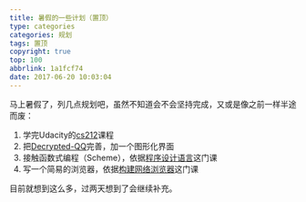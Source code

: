 ```yaml
---
title: 暑假的一些计划（置顶）
type: categories
categories: 规划
tags: 置顶
copyright: true
top: 100
abbrlink: 1a1fcf74
date: 2017-06-20 10:03:04
---
```


马上暑假了，列几点规划吧，虽然不知道会不会坚持完成，又或是像之前一样半途而废：

1. 学完Udacity的[cs212](https://classroom.udacity.com/courses/cs212)课程
2. 把[Decrypted-QQ](https://github.com/WincerChan/Decrypted-QQ)完善，加一个图形化界面
3. 接触函数式编程（Scheme），依据[程序设计语言](https://www.coursera.org/learn/programming-languages)这门课
4. 写一个简易的浏览器，依据[构建网络浏览器](https://cn.udacity.com/course/programming-languages--cs262/)这门课

目前就想到这么多，过两天想到了会继续补充。

<!-- more -->